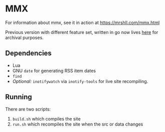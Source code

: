 # MMX

For information about mmx, see it in action at https://mrshll.com/mmx.html

Previous version with different feature set, written in go now lives [here](https://github.com/mrshll/mmx-go) for archival purposes.

## Dependencies

- Lua
- GNU `date` for generating RSS item dates
- `find`
- _Optional:_ `inotifywatch` via `inotify-tools` for live site recompiling.

## Running

There are two scripts:
1. `build.sh` which compiles the site
1. `run.sh` which recompiles the site when the src or data changes

